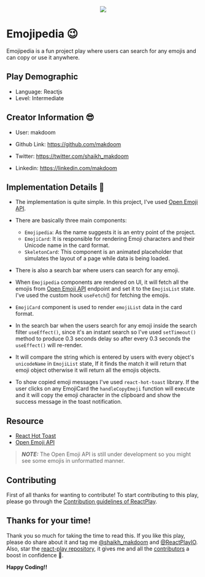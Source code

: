 <p align="center">
    <img src="https://i.postimg.cc/G2zVxzZZ/trest.png" />    
</p>

# Emojipedia 😉

Emojipedia is a fun project play where users can search for any emojis and can copy or use it anywhere.

## Play Demographic

- Language: Reactjs
- Level: Intermediate

## Creator Information 😎

- User: makdoom

- Github Link: https://github.com/makdoom

- Twitter: https://twitter.com/shaikh_makdoom

- Linkedin: https://linkedin.com/makdoom

## Implementation Details 🚀

- The implementation is quite simple. In this project, I've used [Open Emoji API](https://emoji-api.com/).

- There are basically three main components:

  - `Emojipedia`: As the name suggests it is an entry point of the project.
  - `EmojiCard`: It is responsible for rendering Emoji characters and their Unicode name in the card format.
  - `SkeletonCard`: This component is an animated placeholder that simulates the layout of a page while data is being loaded.

- There is also a search bar where users can search for any emoji.

- When `Emojipedia` components are rendered on UI, it will fetch all the emojis from [Open Emoji API](https://emoji-api.com/) endpoint and set it to the `EmojisList` state. I've used the custom hook `useFetch`() for fetching the emojis.

- `EmojiCard` component is used to render `emojiList` data in the card format.

- In the search bar when the users search for any emoji inside the search filter `useEffect()`, since it's an instant search so I've used `setTimeout()` method to produce 0.3 seconds delay so after every 0.3 seconds the `useEffect()` will re-render.

- It will compare the string which is entered by users with every object's `unicodeName` in `EmojiList` state, If it finds the match it will return that emoji object otherwise it will return all the emojis objects.

- To show copied emoji messages I've used `react-hot-toast` library. If the user clicks on any EmojiCard the `handleCopyEmoji` function will execute and it will copy the emoji character in the clipboard and show the success message in the toast notification.

## Resource

- [React Hot Toast](https://react-hot-toast.com/)
- [Open Emoji API](https://emoji-api.com/)

> **_NOTE:_** The Open Emoji API is still under development so you might see some emojis in unformatted manner.

## Contributing

First of all thanks for wanting to contribute! To start contributing to this play, please go through the [Contribution guidelines of ReactPlay](https://github.com/reactplay/react-play/blob/main/CONTRIBUTING.md).

## Thanks for your time!

Thank you so much for taking the time to read this. If you like this play, please do share about it and tag me [@shaikh_makdoom](https://twitter.com/shaikh_makdoom) and [@ReactPlayIO](https://twitter.com/ReactPlayIO). Also, star the [react-play repository](https://github.com/reactplay/react-play), it gives me and all the [contributors](https://github.com/reactplay/react-play#contributors-) a boost in confidence 🤩.

**Happy Coding!!**
